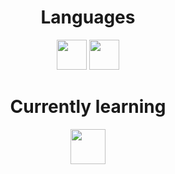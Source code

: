 <h1 align="center">Languages</h1>
<p align="center">
  <img src="https://user-images.githubusercontent.com/81008147/194175618-f0141c6d-f050-4ba2-8da6-b023453ff3c3.png" width="48">
  <img src='https://user-images.githubusercontent.com/81008147/202796989-0fb28528-0db9-4227-aab6-0d3ad1f2e3a2.png' width='48'>
</p>

<h1 align="center">Currently learning</h1>

<p align="center">
  <img src='https://icons.veryicon.com/png/o/business/vscode-program-item-icon/prisma.png' width='56'>
</p>
